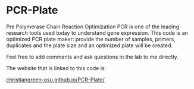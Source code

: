 # PCR-Plate
Pre Polymerase Chain Reaction Optimization
PCR is one of the leading research tools used today to understand gene expression. This code is an optimized PCR plate maker: provide the number of samples, primers, duplicates and the plate size and an optimized plate will be created.

Feel free to add comments and ask questions in the lab to me directly. 

The website that is linked to this code is:  

[christiangreen-osu.github.io/PCR-Plate/](url)
